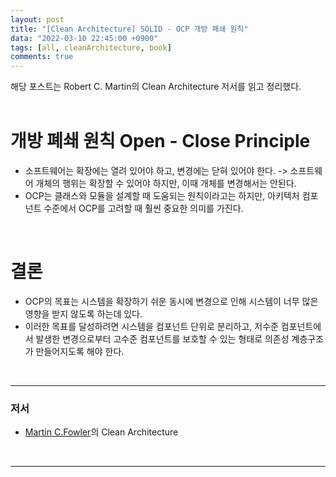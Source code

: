 ```yaml
---
layout: post
title: "[Clean Architecture] SOLID - OCP 개방 폐쇄 원칙"
data: "2022-03-10 22:45:00 +0900"
tags: [all, cleanArchitecture, book]
comments: true
---
```


해당 포스트는 Robert C. Martin의 Clean Architecture 저서를 읽고 정리했다.
<br>
<br>

# 개방 폐쇄 원칙 Open - Close Principle

- 소프트웨어는 확장에는 열려 있어야 하고, 변경에는 닫혀 있어야 한다.
  -> 소프트웨어 개체의 행위는 확장할 수 있어야 하지만, 이때 개체를 변경해서는 안된다.
- OCP는 클래스와 모듈을 설계할 때 도움되는 원칙이라고는 하지만, 아키텍처 컴포넌트 수준에서 OCP를 고려할 때 훨씬 중요한 의미를 가진다.

<br>

# 결론

- OCP의 목표는 시스템을 확장하기 쉬운 동시에 변경으로 인해 시스템이 너무 많은 영향을 받지 않도록 하는데 있다.
- 이러한 목표를 달성하려면 시스템을 컴포넌트 단위로 분리하고, 저수준 컴포넌트에서 발생한 변경으로부터 고수준 컴포넌트를 보호할 수 있는 형태로 의존성 계층구조가 만들어지도록 해야 한다.

<br>

---

### 저서

- <a href="https://martinfowler.com" target="_blank">Martin C.Fowler</a>의 Clean Architecture

<br>

---

